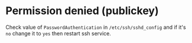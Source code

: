 # Permission denied (publickey)

Check value of `PasswordAuthentication` in `/etc/ssh/sshd_config` and if it's `no` change it to `yes` then restart ssh service.